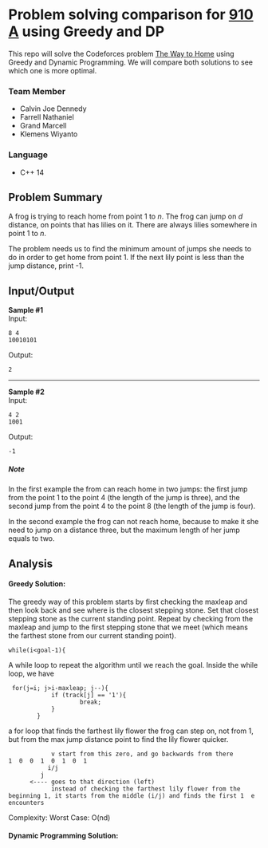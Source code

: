 # Problem solving comparison for [910 A](https://codeforces.com/contest/910/problem/A) using Greedy and DP  
This repo will solve the Codeforces problem [The Way to Home](https://codeforces.com/problemset/problem/910/A) using Greedy and Dynamic Programming. We will compare both solutions to see which one is more optimal.

### Team Member
- Calvin Joe Dennedy
- Farrell Nathaniel
- Grand Marcell
- Klemens Wiyanto

### Language
- C++ 14

## Problem Summary 
A frog is trying to reach home from point 1 to *n*. The frog can jump on *d* distance, on points that has lilies on it. There are always lilies somewhere in point 1 to *n*.

The problem needs us to find the minimum amount of jumps she needs to do in order to get home from point 1. If the next lily point is less than the jump distance, print -1.

## Input/Output
**Sample #1**  
Input:
```
8 4
10010101
```
Output:
```
2
```

---
**Sample #2**  
Input:
```
4 2
1001
```
Output:
```
-1
```

##### Note  
In the first example the from can reach home in two jumps: the first jump from the point 1 to the point 4 (the length of the jump is three), and the second jump from the point 4 to the point 8 (the length of the jump is four).

In the second example the frog can not reach home, because to make it she need to jump on a distance three, but the maximum length of her jump equals to two.

## Analysis  
#### Greedy Solution:  
The greedy way of this problem starts by first checking the maxleap and then look back and see where is the closest stepping stone. Set that closest stepping stone as the current standing point. Repeat by checking from the maxleap and jump to the first stepping stone that we meet (which means the farthest stone from our current standing point).

```
while(i<goal-1){
```
A while loop to repeat the algorithm until we reach the goal. Inside the while loop, we have
```
 for(j=i; j>i-maxleap; j--){
            if (track[j] == '1'){
                    break;
            }
        }
```
a for loop that finds the farthest lily flower the frog can step on, not from 1, but from the max jump distance point to find the lily flower quicker.
```
            v start from this zero, and go backwards from there
1  0  0  1  0  1  0  1
           i/j
         j
      <---- goes to that direction (left)
            instead of checking the farthest lily flower from the beginning 1, it starts from the middle (i/j) and finds the first 1  e             encounters
```

Complexity: Worst Case: O(nd)

#### Dynamic Programming Solution:  

